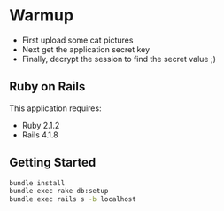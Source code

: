 Warmup
================

* First upload some cat pictures
* Next get the application secret key
* Finally, decrypt the session to find the secret value ;)

Ruby on Rails
-------------

This application requires:

- Ruby 2.1.2
- Rails 4.1.8

Getting Started
---------------

~~~bash
bundle install
bundle exec rake db:setup
bundle exec rails s -b localhost
~~~

